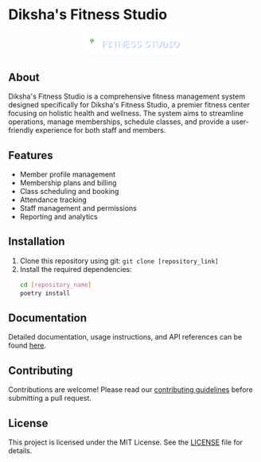 # Diksha's Fitness Studio

<div style="text-align: center">
  <img src="/src/static/img/logo.png" alt="Diksha's Fitness Studio Logo" width="200"/>
</div>

## About
Diksha's Fitness Studio is a comprehensive fitness management system designed specifically for Diksha's Fitness Studio, a premier fitness center focusing on holistic health and wellness. The system aims to streamline operations, manage memberships, schedule classes, and provide a user-friendly experience for both staff and members.

## Features
- Member profile management
- Membership plans and billing
- Class scheduling and booking
- Attendance tracking
- Staff management and permissions
- Reporting and analytics

## Installation
1. Clone this repository using git: `git clone [repository_link]`
2. Install the required dependencies:
   ```bash
   cd [repository_name]
   poetry install

## Documentation
Detailed documentation, usage instructions, and API references can be found [here](link_to_documentation).

## Contributing
Contributions are welcome! Please read our [contributing guidelines](link_to_contributing_guidelines) before submitting a pull request.

## License
This project is licensed under the MIT License. See the [LICENSE](https://github.com/prathameshkhade/dikshas-fitness-studio?tab=MIT-1-ov-file) file for details.
